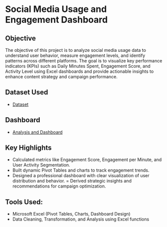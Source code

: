 # Social Media Usage and Engagement Dashboard

## Objective
The objective of this project is to analyze social media usage data to understand user behavior, measure engagement levels, and identify patterns across different platforms. The goal is to visualize key performance indicators (KPIs) such as Daily Minutes Spent, Engagement Score, and Activity Level using Excel dashboards and provide actionable insights to enhance content strategy and campaign performance.

## Dataset Used
- <a href= "https://github.com/Tejasssss06/Social-Media-Usage-and-Engagement-Dashboard/blob/main/social_media_usage_Dataset.csv">Dataset</a>

## Dashboard
- <a href= "https://github.com/Tejasssss06/Social-Media-Usage-and-Engagement-Dashboard/blob/main/social_media_usage_Analysis.xlsx">Analysis and Dashboard</a>

## Key Highlights
- Calculated metrics like Engagement Score, Engagement per Minute, and User Activity Segmentation.
- Built dynamic Pivot Tables and charts to track engagement trends.
- Designed a professional dashboard with clear visualization of user distribution and behavior.
= Derived strategic insights and recommendations for campaign optimization.

## Tools Used:
- Microsoft Excel (Pivot Tables, Charts, Dashboard Design)
- Data Cleaning, Transformation, and Analysis using Excel functions
